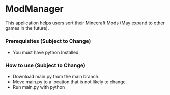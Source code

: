 # ModManager

This application helps users sort their Minecraft Mods (May expand to other games in the future).

### Prerequisites (Subject to Change)

* You must have python Installed

### How to use (Subject to Change)

* Download main.py from the main branch.
* Move main.py to a location that is not likely to change.
* Run main.py with python